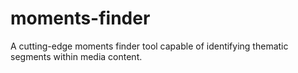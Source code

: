 # moments-finder
A cutting-edge moments finder tool capable of identifying thematic segments within media content.
